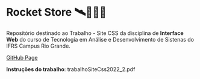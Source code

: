 # Rocket Store 🛰🚀👨‍🚀

Repositório destinado ao Trabalho - Site CSS da disciplina de **Interface Web** do curso de Tecnologia em Análise e Desenvolvimento de Sistenas do IFRS Campus Rio Grande.

[GitHub Page](https://ludico1959.github.io/rocket-store/)

**Instruções do trabalho**: trabalhoSiteCss2022_2.pdf
